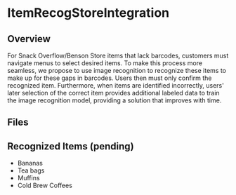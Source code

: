# ItemRecogStoreIntegration

## Overview
For Snack Overflow/Benson Store items that lack barcodes, customers must navigate menus to select desired items. To make this process more seamless, we propose to use image recognition to recognize these items to make up for these gaps in barcodes. Users then must only confirm the recognized item. Furthermore, when items are identified incorrectly, users' later selection of the correct item provides additional labeled data to train the image recognition model, providing a solution that improves with time. 

## Files


## Recognized Items (pending)
- Bananas
- Tea bags
- Muffins
- Cold Brew Coffees

